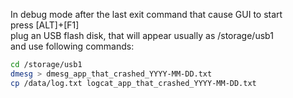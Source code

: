 In debug mode after the last exit command that cause GUI to start  
press [ALT]+[F1]   
plug an USB flash disk, that will appear usually as /storage/usb1  
and use following commands:

```bash
cd /storage/usb1
dmesg > dmesg_app_that_crashed_YYYY-MM-DD.txt
cp /data/log.txt logcat_app_that_crashed_YYYY-MM-DD.txt
```
